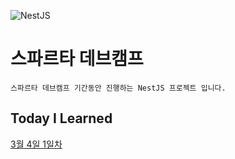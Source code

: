 ![NestJS](https://velog.velcdn.com/images/minsang9735/post/f03c686e-9ceb-480b-b8a8-e67d2a6298ed/image.png)
# 스파르타 데브캠프
```
스파르타 데브캠프 기간동안 진행하는 NestJS 프로젝트 입니다.
```

## Today I Learned
[3월 4일 1일차](https://avodev.tistory.com/entry/%EB%8D%B0%EB%B8%8C%EC%BA%A0%ED%94%84-1%EC%9D%BC%EC%B0%A8)